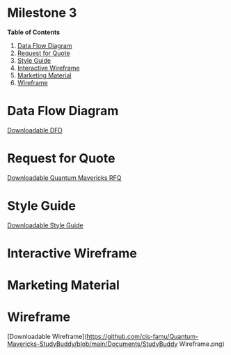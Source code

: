 # Milestone 3

[//]: # (Feel free to add all of your deliverables here whenever they're completed) 

**Table of Contents**
1. [Data Flow Diagram](#data-flow-diagram)
2. [Request for Quote](#request-for-quote)
3. [Style Guide](#style-guide)
4. [Interactive Wireframe](#interactive-wireframe)
5. [Marketing Material](#marketing-material)
6. [Wireframe](#wireframe)

# Data Flow Diagram
[Downloadable DFD](https://github.com/cis-famu/Quantum-Mavericks-StudyBuddy/blob/main/Documents/DFD.pdf)




# Request for Quote
[Downloadable Quantum Mavericks RFQ](https://github.com/cis-famu/Quantum-Mavericks-StudyBuddy/blob/main/Documents/Quantum%20Mavericks%20RFQ.pdf)


# Style Guide
[Downloadable Style Guide](https://github.com/cis-famu/Quantum-Mavericks-StudyBuddy/blob/main/Documents/StudyBuddyStyleGuide.pptx)



# Interactive Wireframe




# Marketing Material

# Wireframe
[Downloadable Wireframe](https://github.com/cis-famu/Quantum-Mavericks-StudyBuddy/blob/main/Documents/StudyBuddy Wireframe.png)
